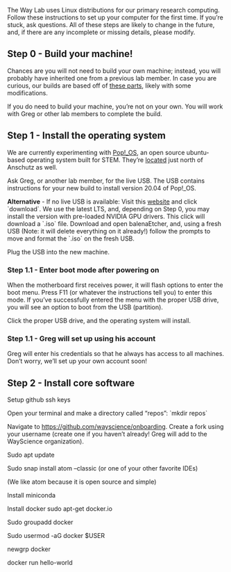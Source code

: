 The Way Lab uses Linux distributions for our primary research computing. Follow these instructions to set up your computer for the first time. If you’re stuck, ask questions. All of these steps are likely to change in the future, and, if there are any incomplete or missing details, please modify.


## Step 0 - Build your machine!

Chances are you will not need to build your own machine; instead, you will probably have inherited one from a previous lab member. In case you are curious, our builds are based off of [these parts](https://pcpartpicker.com/user/GregWay10/saved/#view=xx9shM), likely with some modifications.

If you do need to build your machine, you’re not on your own. You will work with Greg or other lab members to complete the build.


## Step 1 - Install the operating system

We are currently experimenting with [Pop!\_OS](https://pop.system76.com/), an open source ubuntu-based operating system built for STEM. They’re [located](https://www.google.com/maps/place/System76/@39.7739202,-104.8288135,15z/data=!4m5!3m4!1s0x0:0xf63fca1ea6015d75!8m2!3d39.7739112!4d-104.8288302) just north of Anschutz as well.

Ask Greg, or another lab member, for the live USB. The USB contains instructions for your new build to install version 20.04 of Pop!\_OS. 

**Alternative** - If no live USB is available: Visit this [website](https://pop.system76.com/) and click \`download\`. We use the latest LTS, and, depending on Step 0, you may install the version with pre-loaded NVIDIA GPU drivers. This click will download a \`.iso\` file. Download and open balenaEtcher, and, using a fresh USB (Note: it will delete everything on it already!) follow the prompts to move and format the \`.iso\` on the fresh USB.

Plug the USB into the new machine.


### Step 1.1 - Enter boot mode after powering on

When the motherboard first receives power, it will flash options to enter the boot menu. Press F11 (or whatever the instructions tell you) to enter this mode. If you’ve successfully entered the menu with the proper USB drive, you will see an option to boot from the USB (partition).

Click the proper USB drive, and the operating system will install.


### Step 1.1 - Greg will set up using his account

Greg will enter his credentials so that he always has access to all machines. Don’t worry, we’ll set up your own account soon!


## Step 2 - Install core software

Setup github ssh keys

Open your terminal and make a directory called “repos”: \`mkdir repos\`

Navigate to <https://github.com/wayscience/onboarding>. Create a fork using your username (create one if you haven’t already! Greg will add to the WayScience organization).

Sudo apt update

Sudo snap install atom –classic (or one of your other favorite IDEs)

(We like atom because it is open source and simple)

Install miniconda

Install docker sudo apt-get docker.io

Sudo groupadd docker

Sudo usermod -aG docker $USER

newgrp docker

docker run hello-world
